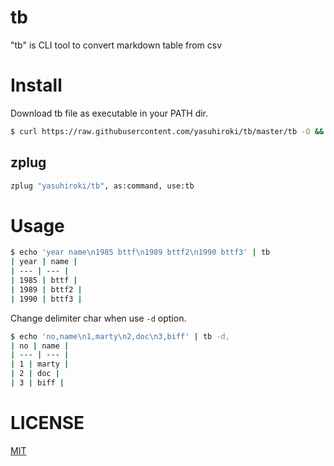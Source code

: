 # tb

"tb" is CLI tool to convert markdown table from csv

# Install

Download tb file as executable in your PATH dir.

```bash
$ curl https://raw.githubusercontent.com/yasuhiroki/tb/master/tb -O && chmod 755 tb
```

## zplug

```zsh
zplug "yasuhiroki/tb", as:command, use:tb
```

# Usage

```bash
$ echo 'year name\n1985 bttf\n1989 bttf2\n1990 bttf3' | tb
| year | name |
| --- | --- |
| 1985 | bttf |
| 1989 | bttf2 |
| 1990 | bttf3 |
```

Change delimiter char when use `-d` option.

```bash
$ echo 'no,name\n1,marty\n2,doc\n3,biff' | tb -d,
| no | name |
| --- | --- |
| 1 | marty |
| 2 | doc |
| 3 | biff |
```

# LICENSE

[MIT](./LICENSE)
